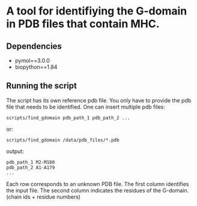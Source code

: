 # A tool for identifiying the G-domain in PDB files that contain MHC.

## Dependencies
 - pymol==3.0.0
 - biopython==1.84

## Running the script

The script has its own reference pdb file. You only have to provide the pdb file that needs to be identified.
One can insert multiple pdb files:

```
scripts/find_gdomain pdb_path_1 pdb_path_2 ...
```

or:

```
scripts/find_gdomain /data/pdb_files/*.pdb
```

output:

```
pdb_path_1 M2-M180
pdb_path_2 A1-A179
...
```

Each row corresponds to an unknown PDB file.
The first column identifies the input file.
The second column indicates the residues of the G-domain. (chain ids + residue numbers)
